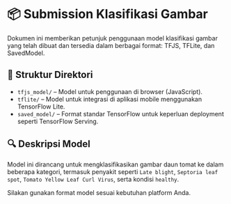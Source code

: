 # 📦 Submission Klasifikasi Gambar

Dokumen ini memberikan petunjuk penggunaan model klasifikasi gambar yang telah dibuat dan tersedia dalam berbagai format: TFJS, TFLite, dan SavedModel.

## 📁 Struktur Direktori

- `tfjs_model/` – Model untuk penggunaan di browser (JavaScript).
- `tflite/` – Model untuk integrasi di aplikasi mobile menggunakan TensorFlow Lite.
- `saved_model/` – Format standar TensorFlow untuk keperluan deployment seperti TensorFlow Serving.

## 🔍 Deskripsi Model

Model ini dirancang untuk mengklasifikasikan gambar daun tomat ke dalam beberapa kategori, termasuk penyakit seperti `Late blight`, `Septoria leaf spot`, `Tomato Yellow Leaf Curl Virus`, serta kondisi `healthy`.

Silakan gunakan format model sesuai kebutuhan platform Anda.
